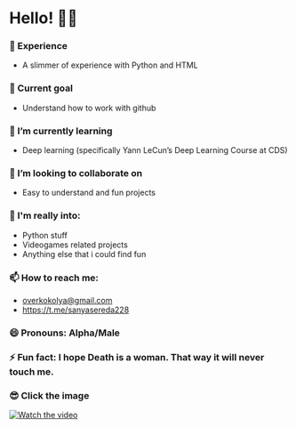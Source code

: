 # Hello! 🙋‍♂️

### 🔭 Experience
 - A slimmer of experience with Python and HTML
### 👺 Current goal
 - Understand how to work with github
### 🌱 I’m currently learning
 - Deep learning (specifically Yann LeCun’s Deep Learning Course at CDS)
### 👯 I’m looking to collaborate on
 - Easy to understand and fun projects
### 💬 I'm really into:
 - Python stuff
 - Videogames related projects
 - Anything else that i could find fun
### 📫 How to reach me:
 - overkokolya@gmail.com
 - https://t.me/sanyasereda228
### 😄 Pronouns: Alpha/Male
### ⚡ Fun fact: I hope Death is a woman. That way it will never touch me.
### 😎 Click the image
[![Watch the video](https://img.youtube.com/vi/I3kgpPeRp00/maxresdefault.jpg)](https://youtu.be/I3kgpPeRp00)